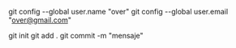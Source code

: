 git config --global user.name "over"
git config --global user.email "over@gmail.com"

git init
git add .
git commit -m "mensaje"
